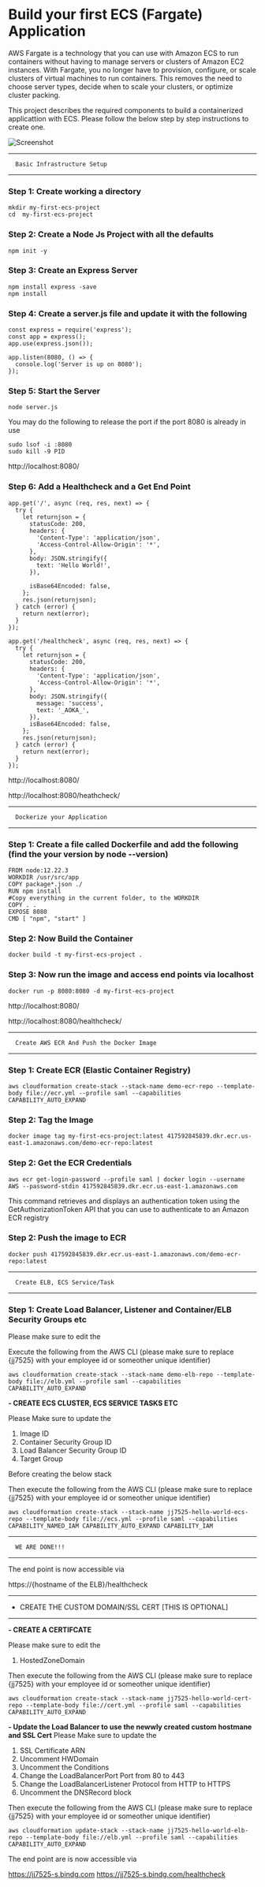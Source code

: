 # Build your first ECS (Fargate) Application

AWS Fargate is a technology that you can use with Amazon ECS to run containers without having to manage servers or clusters of Amazon EC2 instances. With Fargate, you no longer have to provision, configure, or scale clusters of virtual machines to run containers. This removes the need to choose server types, decide when to scale your clusters, or optimize cluster packing.

This project describes the required components to build a containerized applicattion with ECS. Please follow the below step by step instructions to create one.

![Screenshot](images/ecs_1.jpeg)

---

      Basic Infrastructure Setup

---

### Step 1: Create working a directory

```
mkdir my-first-ecs-project
cd  my-first-ecs-project
```

### Step 2: Create a Node Js Project with all the defaults

`npm init -y`

### Step 3: Create an Express Server

```
npm install express -save
npm install
```
### Step 4: Create a server.js file and update it with the following

```
const express = require('express');
const app = express();
app.use(express.json());

app.listen(8080, () => {
  console.log('Server is up on 8080');
});
```

### Step 5: Start the Server
`node server.js`

You may do the following to release the port if the port 8080 is already in use

```
sudo lsof -i :8080
sudo kill -9 PID
```

http://localhost:8080/

### Step 6: Add a Healthcheck and a Get End Point

```
app.get('/', async (req, res, next) => {
  try {
    let returnjson = {
      statusCode: 200,
      headers: {
        'Content-Type': 'application/json',
        'Access-Control-Allow-Origin': '*',
      },
      body: JSON.stringify({
        text: 'Hello World!',
      }),

      isBase64Encoded: false,
    };
    res.json(returnjson);
  } catch (error) {
    return next(error);
  }
});
```

```
app.get('/healthcheck', async (req, res, next) => {
  try {
    let returnjson = {
      statusCode: 200,
      headers: {
        'Content-Type': 'application/json',
        'Access-Control-Allow-Origin': '*',
      },
      body: JSON.stringify({
        message: 'success',
        text: '_AOKA_',
      }),
      isBase64Encoded: false,
    };
    res.json(returnjson);
  } catch (error) {
    return next(error);
  }
});
```

http://localhost:8080/

http://localhost:8080/heathcheck/

---

      Dockerize your Application

---

### Step 1: Create a file called Dockerfile and add the following (find the your version by node --version)

```
FROM node:12.22.3
WORKDIR /usr/src/app
COPY package*.json ./
RUN npm install
#Copy everything in the current folder, to the WORKDIR
COPY . .
EXPOSE 8080
CMD [ "npm", "start" ]
```

### Step 2: Now Build the Container

`docker build -t my-first-ecs-project .`

### Step 3: Now run the image and access end points via localhost

`docker run -p 8080:8080 -d my-first-ecs-project`

http://localhost:8080/

http://localhost:8080/healthcheck/

---

      Create AWS ECR And Push the Docker Image

---

### Step 1: Create ECR (Elastic Container Registry)


`aws cloudformation create-stack --stack-name demo-ecr-repo --template-body file://ecr.yml --profile saml --capabilities CAPABILITY_AUTO_EXPAND`

### Step 2: Tag the Image

`docker image tag my-first-ecs-project:latest 417592845839.dkr.ecr.us-east-1.amazonaws.com/demo-ecr-repo:latest`

### Step 2: Get the ECR Credentials

`aws ecr get-login-password --profile saml | docker login --username AWS --password-stdin 417592845839.dkr.ecr.us-east-1.amazonaws.com`

This command retrieves and displays an authentication token using the GetAuthorizationToken API that you can use to authenticate to an Amazon ECR registry

### Step 2: Push the image to ECR

`docker push 417592845839.dkr.ecr.us-east-1.amazonaws.com/demo-ecr-repo:latest`

---

      Create ELB, ECS Service/Task

---

### Step 1: Create Load Balancer, Listener and Container/ELB Security Groups etc

Please make sure to edit the

Execute the following from the AWS CLI (please make sure to replace {jj7525} with your employee id or someother unique identifier)

`aws cloudformation create-stack --stack-name demo-elb-repo --template-body file://elb.yml --profile saml --capabilities CAPABILITY_AUTO_EXPAND`

**- CREATE ECS CLUSTER, ECS SERVICE TASKS ETC**

Please Make sure to update the

1. Image ID
2. Container Security Group ID
3. Load Balancer Security Group ID
4. Target Group

Before creating the below stack

Then execute the following from the AWS CLI (please make sure to replace {jj7525} with your employee id or someother unique identifier)

`aws cloudformation create-stack --stack-name jj7525-hello-world-ecs-repo --template-body file://ecs.yml --profile saml --capabilities CAPABILITY_NAMED_IAM CAPABILITY_AUTO_EXPAND CAPABILITY_IAM`

---

      WE ARE DONE!!!

---

The end point is now accessible via

https://{hostname of the ELB}/healthcheck

---

- CREATE THE CUSTOM DOMAIN/SSL CERT [THIS IS OPTIONAL]

---

**- CREATE A CERTIFCATE**

Please make sure to edit the

1. HostedZoneDomain

Then execute the following from the AWS CLI (please make sure to replace {jj7525} with your employee id or someother unique identifier)

`aws cloudformation create-stack --stack-name jj7525-hello-world-cert-repo --template-body file://cert.yml --profile saml --capabilities CAPABILITY_AUTO_EXPAND`

**- Update the Load Balancer to use the newwly created custom hostmane and SSL Cert**
Please Make sure to update the

1. SSL Certificate ARN
2. Uncomment HWDomain
3. Uncomment the Conditions
4. Change the LoadBalancerPort Port from 80 to 443
5. Change the LoadBalancerListener Protocol from HTTP to HTTPS
6. Uncomment the DNSRecord block

Then execute the following from the AWS CLI (please make sure to replace {jj7525} with your employee id or someother unique identifier)

`aws cloudformation update-stack --stack-name jj7525-hello-world-elb-repo --template-body file://elb.yml --profile saml --capabilities CAPABILITY_AUTO_EXPAND`

The end point are is now accessible via

https://jj7525-s.bindg.com
https://jj7525-s.bindg.com/healthcheck
